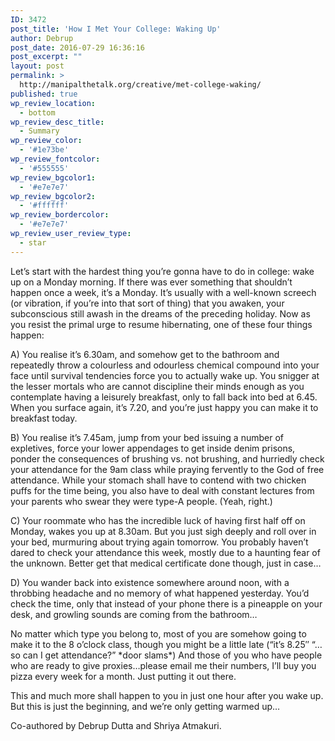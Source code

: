 ```yaml
---
ID: 3472
post_title: 'How I Met Your College: Waking Up'
author: Debrup
post_date: 2016-07-29 16:36:16
post_excerpt: ""
layout: post
permalink: >
  http://manipalthetalk.org/creative/met-college-waking/
published: true
wp_review_location:
  - bottom
wp_review_desc_title:
  - Summary
wp_review_color:
  - '#1e73be'
wp_review_fontcolor:
  - '#555555'
wp_review_bgcolor1:
  - '#e7e7e7'
wp_review_bgcolor2:
  - '#ffffff'
wp_review_bordercolor:
  - '#e7e7e7'
wp_review_user_review_type:
  - star
---
```

<p dir="ltr">Let’s start with the hardest thing you’re gonna have to do in college: wake up on a Monday morning. If there was ever something that shouldn’t happen once a week, it’s a Monday. It’s usually with a well-known screech (or vibration, if you’re into that sort of thing) that you awaken, your subconscious still awash in the dreams of the preceding holiday. Now as you resist the primal urge to resume hibernating, one of these four things happen:</p>
<p dir="ltr">A) You realise it’s 6.30am, and somehow get to the bathroom and repeatedly throw a colourless and odourless chemical compound into your face until survival tendencies force you to actually wake up. You snigger at the lesser mortals who are cannot discipline their minds enough as you contemplate having a leisurely breakfast, only to fall back into bed at 6.45. When you surface again, it’s 7.20, and you’re just happy you can make it to breakfast today.</p>
<p dir="ltr">B) You realise it’s 7.45am, jump from your bed issuing a number of expletives, force your lower appendages to get inside denim prisons, ponder the consequences of brushing vs. not brushing, and hurriedly check your attendance for the 9am class while praying fervently to the God of free attendance. While your stomach shall have to contend with two chicken puffs for the time being, you also have to deal with constant lectures from your parents who swear they were type-A people. (Yeah, right.)</p>
<p dir="ltr">C) Your roommate who has the incredible luck of having first half off on Monday, wakes you up at 8.30am. But you just sigh deeply and roll over in your bed, murmuring about trying again tomorrow. You probably haven’t dared to check your attendance this week, mostly due to a haunting fear of the unknown. Better get that medical certificate done though, just in case…</p>
<p dir="ltr">D) You wander back into existence somewhere around noon, with a throbbing headache and no memory of what happened yesterday. You’d check the time, only that instead of your phone there is a pineapple on your desk, and growling sounds are coming from the bathroom…</p>
<p dir="ltr">No matter which type you belong to, most of you are somehow going to make it to the 8 o’clock class, though you might be a little late (“it’s 8.25″ “…so can I get attendance?” *door slams*) And those of you who have people who are ready to give proxies…please email me their numbers, I’ll buy you pizza every week for a month. Just putting it out there.</p>
<p dir="ltr">This and much more shall happen to you in just one hour after you wake up. But this is just the beginning, and we’re only getting warmed up…</p>
<p dir="ltr">Co-authored by Debrup Dutta and Shriya Atmakuri.</p>